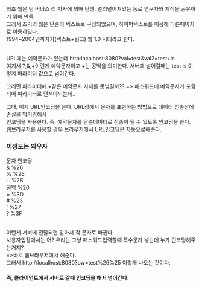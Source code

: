 최초 웹은 팀 버너스 리 박사에 의해 탄생. 멀리떨어져있는 동료 연구자와 지식을 공유하기 위해 만듬<br>
그래서 초기의 웹은 단순히 텍스트로 구성되었으며, 하이퍼텍스트를 이용해 다른페이지로 이동하였다.<br>
1994~2004년까지가(텍스트+링크) 웹 1.0 시대라고 한다.<br><br>

URL에는 예약문자가 있는데 http:localhost:8080?val=test&val2=test+is<br>
여기서 ?,&,+이런게 예약문자이고 +는 공백을 의미한다. 서버에 넘어갈때는 test is 이렇게 파라미터 값으로 넘어간다.<br>

그러면 파라미터에 +같은 예약문자 자체를 못넘길까?? => 패스워드에 예약문자가 포함되어 파라미터로 던져야되는데..<br>

그때, 이제 URL인코딩을 쓴다. URL상에서 문자를 표현하는 방법으로 데이터 전송상에 손실을 막기위해서<br>
인코딩을 사용한다. 즉, 예약문자를 단순데이터로 전송이 될 수 있도록 인코딩을 한다.<br>
웹브라우저를 사용할 경우 브라우저에서 URL인코딩은 자동으로해준다.<br>

<h3>이정도는 외우자</h3>
문자    인코딩<br>
&       %26<br>
%       %25<br>
+       %2B<br>
공백    %20<br>
=       %3D<br>
#       %23<br>
'       %27<br>
?       %3F<br><br>

이런게 서버에 전달되면 알아서 각 문자로 바뀐다<br>
사용자입장에서는 어? 우리는 그냥 패스워드입력할때 특수문자 넣는데 누가 인코딩해주는거지?<br>
=>바로 웹브라우저에서 해준다. <br>
그래서 http://localhost:8080?pw=test%26%25 이렇게 나오는 것이다. <br>
<h4>즉, 클라이언트에서 서버로 갈때 인코딩을 해서 넘어간다.</h4>


